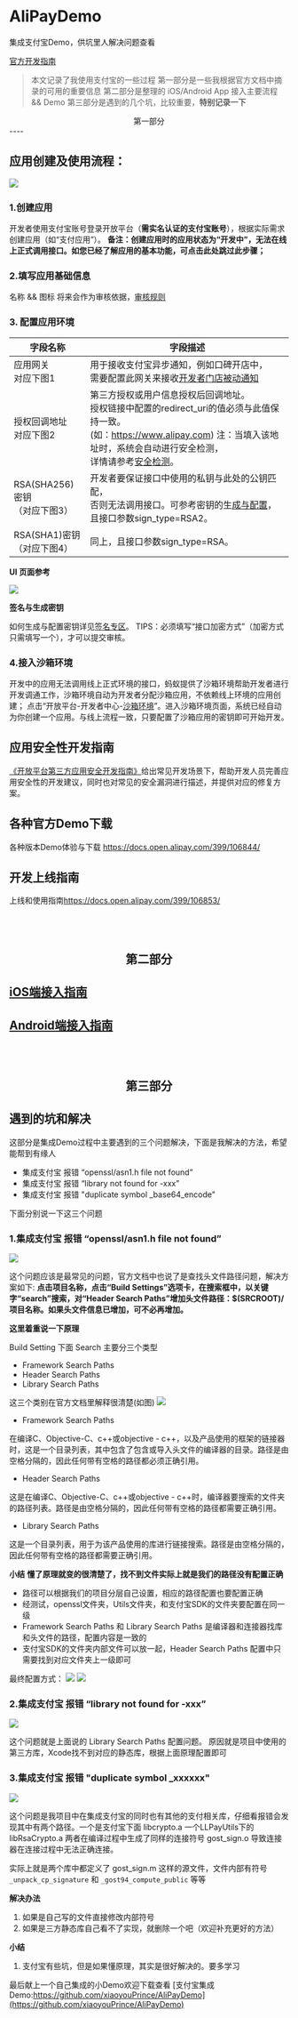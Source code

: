 # AliPayDemo

集成支付宝Demo，供坑里人解决问题查看

[官方开发指南](https://docs.open.alipay.com/399/106917/)

> 本文记录了我使用支付宝的一些过程
> 第一部分是一些我根据官方文档中摘录的可用的重要信息
> 第二部分是整理的 iOS/Android App 接入主要流程 && Demo
> 第三部分是遇到的几个坑，比较重要，**特别记录一下**


<center>第一部分</center>
----


## 应用创建及使用流程：

![](images/01_liucheng.jpg)



### 1.创建应用

开发者使用支付宝账号登录开放平台（**需实名认证的支付宝账号**），根据实际需求创建应用（如“支付应用”）。
**备注：创建应用时的应用状态为“开发中”，无法在线上正式调用接口。如您已经了解应用的基本功能，可点击此处跳过此步骤；**


### 2.填写应用基础信息

名称 && 图标 将来会作为审核依据，[审核规则](https://render.alipay.com/p/f/fd-ir3b1iwo/index.html)

### 3. 配置应用环境

字段名称        |   字段描述
------------   |   -------------
应用网关<br>对应下图1 | 用于接收支付宝异步通知，例如口碑开店中，<br>需要配置此网关来接收[开发者门店被动通知](https://docs.open.alipay.com/205/105251#s1)
授权回调地址<br>对应下图2 | 第三方授权或用户信息授权后回调地址。<br>授权链接中配置的redirect_uri的值必须与此值保持一致。<br>(如：https://www.alipay.com) 注：当填入该地址时，系统会自动进行安全检测，<br>详情请参考[安全检测](https://docs.open.alipay.com/316/106274)。
RSA(SHA256)密钥<br>（对应下图3） | 开发者要保证接口中使用的私钥与此处的公钥匹配，<br>否则无法调用接口。可参考密钥的生[成与配置](https://docs.open.alipay.com/291/105971)，且接口参数sign_type=RSA2。
RSA(SHA1)密钥<br>（对应下图4） | 同上，且接口参数sign_type=RSA。


**UI 页面参考**

![](images/02_peizhi.png)

**签名与生成密钥**

如何生成与配置密钥详见[签名专区](https://docs.open.alipay.com/291/105971)。 
TIPS：必须填写“接口加密方式”（加密方式只需填写一个），才可以提交审核。

### 4.接入沙箱环境

开发中的应用无法调用线上正式环境的接口，蚂蚁提供了沙箱环境帮助开发者进行开发调通工作，沙箱环境自动为开发者分配沙箱应用，不依赖线上环境的应用创建；
点击“开放平台-开发者中心-[沙箱环境](https://openhome.alipay.com/platform/appDaily.htm)”。进入沙箱环境页面，系统已经自动为你创建一个应用。与线上流程一致，只要配置了沙箱应用的密钥即可开始开发。


## 应用安全性开发指南

[《开放平台第三方应用安全开发指南》](https://docs.open.alipay.com/399/106918/)给出常见开发场景下，帮助开发人员完善应用安全性的开发建议，同时也对常见的安全漏洞进行描述，并提供对应的修复方案。

## 各种官方Demo下载

各种版本Demo体验与下载 <https://docs.open.alipay.com/399/106844/>

## 开发上线指南

上线和使用指南<https://docs.open.alipay.com/399/106853/>


<br><br><center> 第二部分 </center>
----

## [iOS端接入指南](https://docs.open.alipay.com/204/105295/) 
## [Android端接入指南](https://docs.open.alipay.com/204/105296/)


<br><br><center> 第三部分 </center>
----

## 遇到的坑和解决

这部分是集成Demo过程中主要遇到的三个问题解决，下面是我解决的方法，希望能帮到有缘人

- 集成支付宝 报错 “openssl/asn1.h file not found”
- 集成支付宝 报错 “library not found for -xxx”
- 集成支付宝 报错 "duplicate symbol _base64_encode"

下面分别说一下这三个问题

### 1.集成支付宝 报错 “openssl/asn1.h file not found”

![](03_q1.jpg)

这个问题应该是最常见的问题，官方文档中也说了是查找头文件路径问题，解决方案如下:
**点击项目名称，点击“Build Settings”选项卡，在搜索框中，以关键字“search”搜索，对“Header Search Paths”增加头文件路径：$(SRCROOT)/项目名称。如果头文件信息已增加，可不必再增加。**


**这里着重说一下原理**

Build Setting 下面 Search 主要分三个类型

- Framework Search Paths
- Header Search Paths
- Library Search Paths

这三个类别在官方文档里解释很清楚(如图)
![](images/03_q12.jpg)

- Framework Search Paths

在编译C、Objective-C、c++或objective - c++，以及产品使用的框架的链接器时，这是一个目录列表，其中包含了包含或导入头文件的编译器的目录。路径是由空格分隔的，因此任何带有空格的路径都必须正确引用。

- Header Search Paths

这是在编译C、Objective-C、c++或objective - c++时，编译器要搜索的文件夹的路径列表。路径是由空格分隔的，因此任何带有空格的路径都需要正确引用。

- Library Search Paths

这是一个目录列表，用于为该产品使用的库进行链接搜索。路径是由空格分隔的，因此任何带有空格的路径都需要正确引用。

**小结**
**懂了原理就变的很清楚了，找不到文件实际上就是我们的路径没有配置正确**

- 路径可以根据我们的项目分层自己设置，相应的路径配置也要配置正确
- 经测试，openssl文件夹，Utils文件夹，和支付宝SDK的文件夹要配置在同一级
- Framework Search Paths 和 Library Search Paths 是编译器和连接器找库和头文件的路径，配置内容是一致的
- 支付宝SDK的文件夹内部文件可以放一起，Header Search Paths 配置中只需要找到对应文件夹上一级即可

最终配置方式：
![](images/03_q13.jpg)
![](images/03_q14.jpg)



### 2.集成支付宝 报错 “library not found for -xxx”

![](images/04_q1.jpg)

这个问题就是上面说的 Library Search Paths 配置问题。
原因就是项目中使用的第三方库，Xcode找不到对应的静态库，根据上面原理配置即可

### 3.集成支付宝 报错 "duplicate symbol _xxxxxx"

![](images/05_q1.jpg)

这个问题是我项目中在集成支付宝的同时也有其他的支付相关库，仔细看报错会发现其中有两个路径。一个是支付宝下面 libcrypto.a 一个LLPayUtils下的libRsaCrypto.a 两者在编译过程中生成了同样的连接符号 gost_sign.o 导致连接器在连接过程中无法正确连接。

实际上就是两个库中都定义了 gost_sign.m 这样的源文件，文件内部有符号`_unpack_cp_signature` 和 `_gost94_compute_public` 等等

**解决办法**

1. 如果是自己写的文件直接修改内部符号
2. 如果是三方静态库自己看不了实现，就删除一个吧（欢迎补充更好的方法）


**小结**

1. 支付宝有些坑，但是如果懂原理，其实是很好解决的。要多学习


最后献上一个自己集成的小Demo欢迎下载查看
[支付宝集成Demo:https://github.com/xiaoyouPrince/AliPayDemo](https://github.com/xiaoyouPrince/AliPayDemo)



